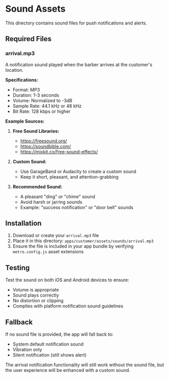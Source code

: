 # Sound Assets

This directory contains sound files for push notifications and alerts.

## Required Files

### arrival.mp3
A notification sound played when the barber arrives at the customer's location.

**Specifications:**
- Format: MP3
- Duration: 1-3 seconds
- Volume: Normalized to -3dB
- Sample Rate: 44.1 kHz or 48 kHz
- Bit Rate: 128 kbps or higher

**Example Sources:**
1. **Free Sound Libraries:**
   - https://freesound.org/
   - https://soundbible.com/
   - https://mixkit.co/free-sound-effects/

2. **Custom Sound:**
   - Use GarageBand or Audacity to create a custom sound
   - Keep it short, pleasant, and attention-grabbing

3. **Recommended Sound:**
   - A pleasant "ding" or "chime" sound
   - Avoid harsh or jarring sounds
   - Example: "success notification" or "door bell" sounds

## Installation

1. Download or create your `arrival.mp3` file
2. Place it in this directory: `apps/customer/assets/sounds/arrival.mp3`
3. Ensure the file is included in your app bundle by verifying `metro.config.js` asset extensions

## Testing

Test the sound on both iOS and Android devices to ensure:
- Volume is appropriate
- Sound plays correctly
- No distortion or clipping
- Complies with platform notification sound guidelines

## Fallback

If no sound file is provided, the app will fall back to:
- System default notification sound
- Vibration only
- Silent notification (still shows alert)

The arrival notification functionality will still work without the sound file, but the user experience will be enhanced with a custom sound.

